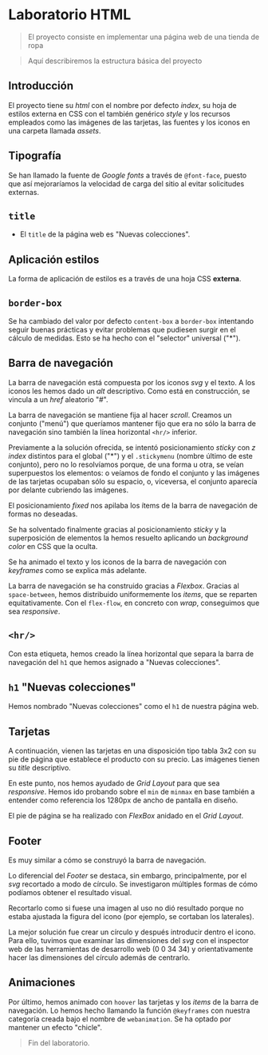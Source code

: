 # Laboratorio HTML

> El proyecto consiste en implementar una página web de una tienda de ropa

> Aquí describiremos la estructura básica del proyecto

## Introducción

El proyecto tiene su _html_ con el nombre por defecto _index_, su hoja de estilos externa en CSS con el también genérico _style_ y los recursos empleados como las imágenes de las tarjetas, las fuentes y los iconos en una carpeta llamada _assets_.

## Tipografía

Se han llamado la fuente de _Google fonts_ a través de `@font-face`, puesto que así mejoraríamos la velocidad de carga del sitio al evitar solicitudes externas.

## `title`

- El `title` de la página web es "Nuevas colecciones".

## Aplicación estilos

La forma de aplicación de estilos es a través de una hoja CSS **externa**.

## `border-box`

Se ha cambiado del valor por defecto `content-box` a `border-box` intentando seguir buenas prácticas y evitar problemas que pudiesen surgir en el cálculo de medidas. Esto se ha hecho con el "selector" universal ("\*").

## Barra de navegación

La barra de navegación está compuesta por los iconos _svg_ y el texto. A los iconos les hemos dado un _alt_ descriptivo. Como está en construcción, se vincula a un _href_ aleatorio "#".

La barra de navegación se mantiene fija al hacer _scroll_. Creamos un conjunto ("menú") que queríamos mantener fijo que era no sólo la barra de navegación sino también la línea horizontal `<hr/>` inferior.

Previamente a la solución ofrecida, se intentó posicionamiento _sticky_ con _z index_ distintos para el global ("\*") y el `.stickymenu` (nombre último de este conjunto), pero no lo resolvíamos porque, de una forma u otra, se veían superpuestos los elementos: o veíamos de fondo el conjunto y las imágenes de las tarjetas ocupaban sólo su espacio, o, viceversa, el conjunto aparecía por delante cubriendo las imágenes.

El posicionamiento _fixed_ nos apilaba los ítems de la barra de navegación de formas no deseadas.

Se ha solventado finalmente gracias al posicionamiento _sticky_ y la superposición de elementos la hemos resuelto aplicando un _background color_ en CSS que la oculta.

Se ha animado el texto y los iconos de la barra de navegación con _keyframes_ como se explica más adelante.

La barra de navegación se ha construido gracias a _Flexbox_. Gracias al `space-between`, hemos distribuido uniformemente los _items_, que se reparten equitativamente. Con el `flex-flow`, en concreto con _wrap_, conseguimos que sea _responsive_.

## `<hr/>`

Con esta etiqueta, hemos creado la línea horizontal que separa la barra de navegación del `h1` que hemos asignado a "Nuevas colecciones".

## `h1` "Nuevas colecciones"

Hemos nombrado "Nuevas colecciones" como el `h1` de nuestra página web.

## Tarjetas

A continuación, vienen las tarjetas en una disposición tipo tabla 3x2 con su pie de página que establece el producto con su precio.
Las imágenes tienen su _title_ descriptivo.

En este punto, nos hemos ayudado de _Grid Layout_ para que sea _responsive_. Hemos ido probando sobre el `min` de `minmax` en base también a entender como referencia los 1280px de ancho de pantalla en diseño.

El pie de página se ha realizado con _FlexBox_ anidado en el _Grid Layout_.

## Footer

Es muy similar a cómo se construyó la barra de navegación.

Lo diferencial del _Footer_ se destaca, sin embargo, principalmente, por el _svg_ recortado a modo de círculo. Se investigaron múltiples formas de cómo podíamos obtener el resultado visual.

Recortarlo como si fuese una imagen al uso no dió resultado porque no estaba ajustada la figura del icono (por ejemplo, se cortaban los laterales).

La mejor solución fue crear un círculo y después introducir dentro el icono. Para ello, tuvimos que examinar las dimensiones del _svg_ con el inspector web de las herramientas de desarrollo web (0 0 34 34) y orientativamente hacer las dimensiones del círculo además de centrarlo.

## Animaciones

Por último, hemos animado con `hoover` las tarjetas y los _items_ de la barra de navegación. Lo hemos hecho llamando la función `@keyframes` con nuestra categoría creada bajo el nombre de `webanimation`. Se ha optado por mantener un efecto "chicle".

> Fin del laboratorio.

